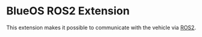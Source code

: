 # BlueOS ROS2 Extension

This extension makes it possible to communicate with the vehicle via [ROS2](https://github.com/ros2).
